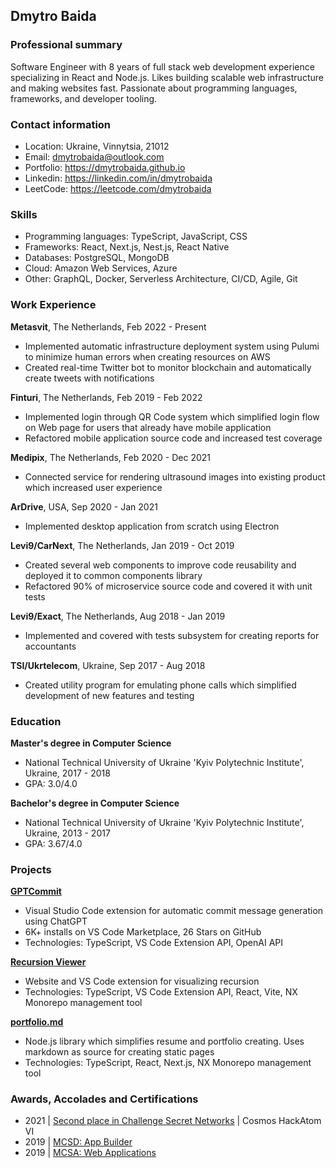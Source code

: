 ## Dmytro Baida

### Professional summary

Software Engineer with 8 years of full stack web development experience specializing in React and Node.js.
Likes building scalable web infrastructure and making websites fast. Passionate about programming languages, frameworks, and developer tooling.

### Contact information

* Location: Ukraine, Vinnytsia, 21012
* Email: dmytrobaida@outlook.com
* Portfolio: https://dmytrobaida.github.io
* Linkedin: https://linkedin.com/in/dmytrobaida
* LeetCode: https://leetcode.com/dmytrobaida

### Skills

* Programming languages: TypeScript, JavaScript, CSS
* Frameworks: React, Next.js, Nest.js, React Native
* Databases: PostgreSQL, MongoDB
* Cloud: Amazon Web Services, Azure
* Other: GraphQL, Docker, Serverless Architecture, CI/CD, Agile, Git

### Work Experience

**Metasvit**, The Netherlands, Feb 2022 - Present  
* Implemented automatic infrastructure deployment system using Pulumi to minimize human errors when creating resources on AWS
* Created real-time Twitter bot to monitor blockchain and automatically create tweets with notifications 

**Finturi**, The Netherlands, Feb 2019 - Feb 2022  
* Implemented login through QR Code system which simplified login flow on Web page for users that already have mobile application
* Refactored mobile application source code and increased test coverage

**Medipix**, The Netherlands, Feb 2020 - Dec 2021  
* Connected service for rendering ultrasound images into existing product which increased user experience

**ArDrive**, USA, Sep 2020 - Jan 2021  
* Implemented desktop application from scratch using Electron

**Levi9/CarNext**, The Netherlands, Jan 2019 - Oct 2019  
* Created several web components to improve code reusability and deployed it to common components library
* Refactored 90% of microservice source code and covered it with unit tests

**Levi9/Exact**, The Netherlands, Aug 2018 - Jan 2019  
* Implemented and covered with tests subsystem for creating reports for accountants

**TSI/Ukrtelecom**,    Ukraine, Sep 2017 - Aug 2018  
* Created utility program for emulating phone calls which simplified development of new features and testing

### Education

**Master's degree in Computer Science**
* National Technical University of Ukraine 'Kyiv Polytechnic Institute', Ukraine, 2017 - 2018
* GPA: 3.0/4.0

**Bachelor's degree in Computer Science** 
* National Technical University of Ukraine 'Kyiv Polytechnic Institute', Ukraine, 2013 - 2017
* GPA: 3.67/4.0

### Projects

[**GPTCommit**](https://marketplace.visualstudio.com/items?itemName=DmytroBaida.gpt-commit)
* Visual Studio Code extension for automatic commit message generation using ChatGPT
* 6K+ installs on VS Code Marketplace, 26 Stars on GitHub
* Technologies: TypeScript, VS Code Extension API, OpenAI API

[**Recursion Viewer**](https://dmytrobaida.github.io/recursion-viewer)
* Website and VS Code extension for visualizing recursion
* Technologies: TypeScript, VS Code Extension API, React, Vite, NX Monorepo management tool

[**portfolio.md**](https://portfolio-md.github.io)
* Node.js library which simplifies resume and portfolio creating. Uses markdown as source for creating static pages
* Technologies: TypeScript, React, Next.js, NX Monorepo management tool

### Awards, Accolades and Certifications

* 2021 | [Second place in Challenge Secret Networks](https://devpost.com/software/yatzee) | Cosmos HackAtom VI
* 2019 | [MCSD: App Builder](https://www.credly.com/badges/f5539812-1f75-4b3d-bb16-c7f483f9b6b6/linked_in_profile)
* 2019 | [MCSA: Web Applications](https://www.credly.com/badges/e3cb23d1-e248-4aa2-a4c7-a4ad6ecd07b5/linked_in_profile)

